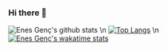 ### Hi there 👋

![Enes Genç's github stats](https://github-readme-stats.vercel.app/api?username=RedS-DEV&show_icons=true&count_private=true&theme=tokyonight)
\n
[![Top Langs](https://github-readme-stats.vercel.app/api/top-langs/?username=RedS-DEV&langs_count=10&layout=compact)](https://github.com/RedS-DEV/)
\n
[![Enes Genç's wakatime stats](https://github-readme-stats.vercel.app/api/wakatime?username=RedS)](https://wakatime.com/@RedS)




<!--
**RedS-DEV/RedS-DEV** is a ✨ _special_ ✨ repository because its `README.md` (this file) appears on your GitHub profile.

Here are some ideas to get you started:

- 🔭 I’m currently working on ...
- 🌱 I’m currently learning ...
- 👯 I’m looking to collaborate on ...
- 🤔 I’m looking for help with ...
- 💬 Ask me about ...
- 📫 How to reach me: ...
- 😄 Pronouns: ...
- ⚡ Fun fact: ...
-->
